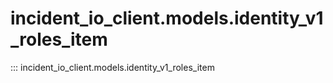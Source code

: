 # incident_io_client.models.identity_v1_roles_item

::: incident_io_client.models.identity_v1_roles_item
